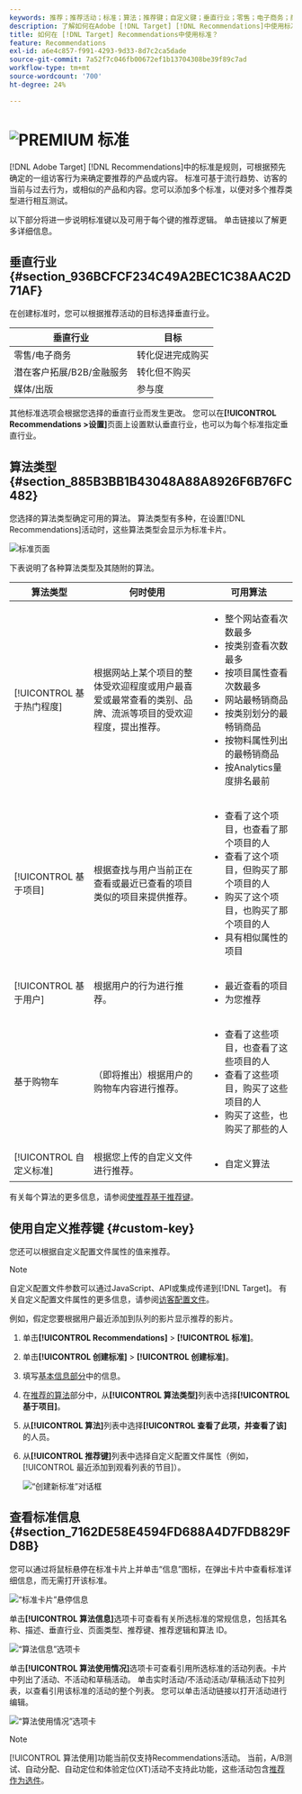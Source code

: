 ```yaml
---
keywords: 推荐；推荐活动；标准；算法；推荐键；自定义键；垂直行业；零售；电子商务；商机拓展；b2b；金融服务；媒体；发布
description: 了解如何在Adobe [!DNL Target] [!DNL Recommendations]中使用标准。
title: 如何在 [!DNL Target] Recommendations中使用标准？
feature: Recommendations
exl-id: a6e4c857-f991-4293-9d33-8d7c2ca5dade
source-git-commit: 7a52f7c046fb00672ef1b13704308be39f89c7ad
workflow-type: tm+mt
source-wordcount: '700'
ht-degree: 24%

---
```


# ![PREMIUM](/help/assets/premium.png) 标准 

[!DNL Adobe Target] [!DNL Recommendations]中的标准是规则，可根据预先确定的一组访客行为来确定要推荐的产品或内容。 标准可基于流行趋势、访客的当前与过去行为，或相似的产品和内容。您可以添加多个标准，以便对多个推荐类型进行相互测试。

以下部分将进一步说明标准键以及可用于每个键的推荐逻辑。 单击链接以了解更多详细信息。

## 垂直行业 {#section_936BCFCF234C49A2BEC1C38AAC2D71AF}

在创建标准时，您可以根据推荐活动的目标选择垂直行业。

| 垂直行业 | 目标 |
|--- |--- |
| 零售/电子商务 | 转化促进完成购买 |
| 潜在客户拓展/B2B/金融服务 | 转化但不购买 |
| 媒体/出版 | 参与度 |

其他标准选项会根据您选择的垂直行业而发生更改。 您可以在&#x200B;**[!UICONTROL Recommendations >设置]**&#x200B;页面上设置默认垂直行业，也可以为每个标准指定垂直行业。

## 算法类型 {#section_885B3BB1B43048A88A8926F6B76FC482}

您选择的算法类型确定可用的算法。 算法类型有多种，在设置[!DNL Recommendations]活动时，这些算法类型会显示为标准卡片。

![标准页面](assets/criteria-page.png)

下表说明了各种算法类型及其随附的算法。

| 算法类型 | 何时使用 | 可用算法 |
| --- | --- | --- |
| [!UICONTROL 基于热门程度] | 根据网站上某个项目的整体受欢迎程度或用户最喜爱或最常查看的类别、品牌、流派等项目的受欢迎程度，提出推荐。 | <ul><li>整个网站查看次数最多</li><li>按类别查看次数最多</li><li>按项目属性查看次数最多</li><li>网站最畅销商品</li><li>按类别划分的最畅销商品</li><li>按物料属性列出的最畅销商品</li><li>按Analytics量度排名最前</li></ul> |
| [!UICONTROL 基于项目] | 根据查找与用户当前正在查看或最近已查看的项目类似的项目来提供推荐。 | <ul><li>查看了这个项目，也查看了那个项目的人</li><li>查看了这个项目，但购买了那个项目的人</li><li>购买了这个项目，也购买了那个项目的人</li><li>具有相似属性的项目</li></ul> |
| [!UICONTROL 基于用户] | 根据用户的行为进行推荐。 | <ul><li>最近查看的项目</li><li>为您推荐</li></ul> |
| 基于购物车 | （即将推出）根据用户的购物车内容进行推荐。 | <ul><li>查看了这些项目，也查看了这些项目的人</li><li>查看了这些项目，购买了这些项目的人</li><li>购买了这些，也购买了那些的人</li></ul> |
| [!UICONTROL 自定义标准] | 根据您上传的自定义文件进行推荐。 | <ul><li>自定义算法</li></ul> |

有关每个算法的更多信息，请参阅[使推荐基于推荐键](/help/c-recommendations/c-algorithms/base-the-recommendation-on-a-recommendation-key.md)。

## 使用自定义推荐键 {#custom-key}

您还可以根据自定义配置文件属性的值来推荐。

>[!NOTE]
>
>自定义配置文件参数可以通过JavaScript、API或集成传递到[!DNL Target]。 有关自定义配置文件属性的更多信息，请参阅[访客配置文件](/help/c-target/c-visitor-profile/visitor-profile.md)。

例如，假定您要根据用户最近添加到队列的影片显示推荐的影片。

1. 单击&#x200B;**[!UICONTROL Recommendations]** > **[!UICONTROL 标准]**。

1. 单击&#x200B;**[!UICONTROL 创建标准]** > **[!UICONTROL 创建标准]**。

1. 填写[基本信息部分](/help/c-recommendations/c-algorithms/create-new-algorithm.md#info)中的信息。

1. 在[推荐的算法](/help/c-recommendations/c-algorithms/create-new-algorithm.md#rec-algo)部分中，从&#x200B;**[!UICONTROL 算法类型]**&#x200B;列表中选择&#x200B;**[!UICONTROL 基于项目]**。

1. 从&#x200B;**[!UICONTROL 算法]**&#x200B;列表中选择&#x200B;**[!UICONTROL 查看了此项，并查看了该]**&#x200B;的人员。

1. 从&#x200B;**[!UICONTROL 推荐键]**&#x200B;列表中选择自定义配置文件属性（例如，[!UICONTROL 最近添加到观看列表的节目]）。

   ![“创建新标准”对话框](assets/custom-key1.png)

## 查看标准信息 {#section_7162DE58E4594FD688A4D7FDB829FD8B}

您可以通过将鼠标悬停在标准卡片上并单击“信息”图标，在弹出卡片中查看标准详细信息，而无需打开该标准。

![“标准卡片”悬停信息](/help/c-recommendations/c-algorithms/assets/criteria_hover.png)

单击&#x200B;**[!UICONTROL 算法信息]**&#x200B;选项卡可查看有关所选标准的常规信息，包括其名称、描述、垂直行业、页面类型、推荐键、推荐逻辑和算法 ID。

![“算法信息”选项卡](/help/c-recommendations/c-algorithms/assets/criteria_info.png)

单击&#x200B;**[!UICONTROL 算法使用情况]**&#x200B;选项卡可查看引用所选标准的活动列表。卡片中列出了活动、不活动和草稿活动。 单击实时活动/不活动活动/草稿活动下拉列表，以查看引用该标准的活动的整个列表。 您可以单击活动链接以打开活动进行编辑。

![“算法使用情况”选项卡](/help/c-recommendations/c-algorithms/assets/criteria_usage.png)

>[!NOTE]
>
>[!UICONTROL 算法使用]功能当前仅支持Recommendations活动。 当前，A/B测试、自动分配、自动定位和体验定位(XT)活动不支持此功能，这些活动包含[推荐作为选件](/help/c-recommendations/recommendations-as-an-offer.md)。
